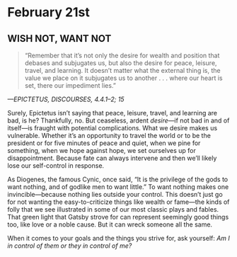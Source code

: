 # February 21st
## WISH NOT, WANT NOT

> “Remember that it’s not only the desire for wealth and position that debases and subjugates us, but also the desire for peace, leisure, travel, and learning. It doesn’t matter what the external thing is, the value we place on it subjugates us to another . . . where our heart is set, there our impediment lies.”

*—EPICTETUS, DISCOURSES, 4.4.1–2; 15*

Surely, Epictetus isn’t saying that peace, leisure, travel, and learning are bad, is he? Thankfully, no. But ceaseless, ardent *desire*—if not bad in and of itself—is fraught with potential complications. What we desire makes us vulnerable. Whether it’s an opportunity to travel the world or to be the president or for five minutes of peace and quiet, when we pine for something, when we hope against hope, we set ourselves up for disappointment. Because fate can always intervene and then we’ll likely lose our self-control in response.

As Diogenes, the famous Cynic, once said, “It is the privilege of the gods to want nothing, and of godlike men to want little.” To want nothing makes one invincible—because nothing lies outside your control. This doesn’t just go for not wanting the easy-to-criticize things like wealth or fame—the kinds of folly that we see illustrated in some of our most classic plays and fables. That green light that Gatsby strove for can represent seemingly good things too, like love or a noble cause. But it can wreck someone all the same.

When it comes to your goals and the things you strive for, ask yourself: *Am I in control of them or they in control of me?*

